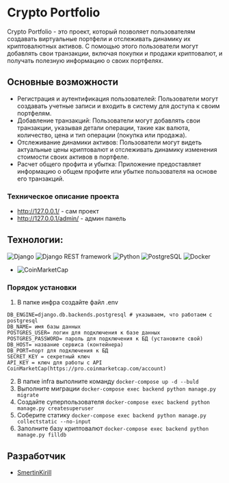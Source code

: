 # Crypto Portfolio

Crypto Portfolio - это проект, который позволяет пользователям создавать виртуальные портфели и отслеживать динамику их криптовалютных активов. С помощью этого пользователи могут добавлять свои транзакции, включая покупки и продажи криптовалют, и получать полезную информацию о своих портфелях.

## Основные возможности

- Регистрация и аутентификация пользователей: Пользователи могут создавать учетные записи и входить в систему для доступа к своим портфелям.
- Добавление транзакций: Пользователи могут добавлять свои транзакции, указывая детали операции, такие как валюта, количество, цена и тип операции (покупка или продажа).
- Отслеживание динамики активов: Пользователи могут видеть актуальные цены криптовалют и отслеживать динамику изменения стоимости своих активов в портфеле.
- Расчет общего профита и убытка: Приложение предоставляет информацию о общем профите или убытке пользователя на основе его транзакций.

### Техническое описание проекта
+ http://127.0.0.1/ - сам проект
+ http://127.0.0.1/admin/ - админ панель


## Технологии:
![Django](https://img.shields.io/badge/Django-3.2-44B78B?logo=django)
![Django REST framework](https://img.shields.io/badge/Django%20REST%20framework-3.12.4-EBB639?logo=django)
![Python](https://img.shields.io/badge/Python-3.7.16-3776AB?logo=python)
![PostgreSQL](https://img.shields.io/badge/PostgreSQL-13-336791?logo=postgresql)
![Docker](https://img.shields.io/badge/Docker-20.10.7-2496ED?logo=docker)
- ![CoinMarketCap](https://img.shields.io/badge/CoinMarketCap-API-FF6F00?logo=coinmarketcap)

### Порядок установки
1. В папке инфра создайте файл .env
```
DB_ENGINE=django.db.backends.postgresql # указываем, что работаем с postgresql
DB_NAME= имя базы данных
POSTGRES_USER= логин для подключения к базе данных
POSTGRES_PASSWORD= пароль для подключения к БД (установите свой)
DB_HOST= название сервиса (контейнера)
DB_PORT=порт для подключения к БД 
SECRET_KEY = секретный ключ
API_KEY = ключ для работы с API CoinMarketCap(https://pro.coinmarketcap.com/account)
```
2. В папке infra выполните команду ```docker-compose up -d --buld```
3. Выполните миграции ```docker-compose exec backend python manage.py migrate```
4. Создайте суперпользователя ```docker-compose exec backend python manage.py createsuperuser```
5. Соберите статику ```docker-compose exec backend python manage.py collectstatic --no-input```
6. Заполните базу криптовалют ```docker-compose exec backend python manage.py filldb```

## Разработчик
- [SmertinKirill](https://github.com/SmertinKirill)

